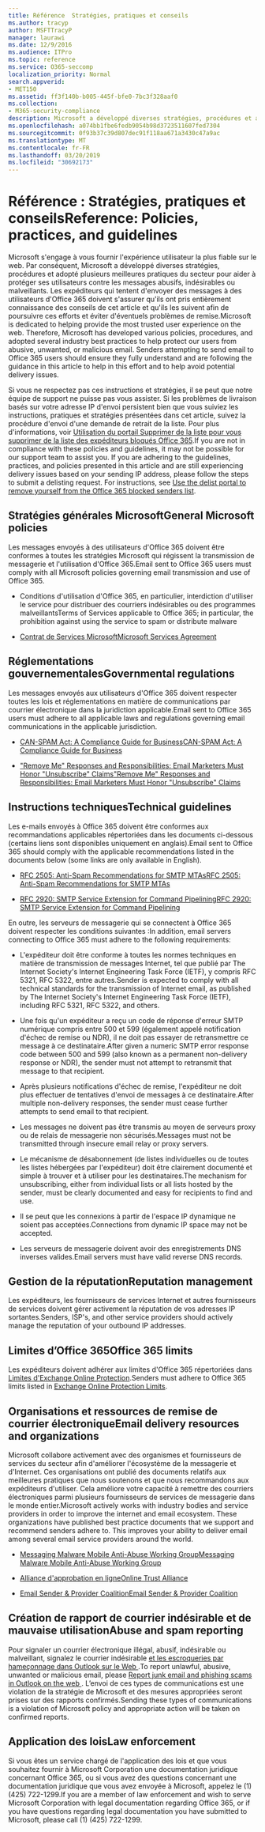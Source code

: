 ```yaml
---
title: Référence  Stratégies, pratiques et conseils
ms.author: tracyp
author: MSFTTracyP
manager: laurawi
ms.date: 12/9/2016
ms.audience: ITPro
ms.topic: reference
ms.service: O365-seccomp
localization_priority: Normal
search.appverid:
- MET150
ms.assetid: ff3f140b-b005-445f-bfe0-7bc3f328aaf0
ms.collection:
- M365-security-compliance
description: Microsoft a développé diverses stratégies, procédures et a adopté plusieurs meilleures pratiques du secteur afin de protéger les utilisateurs contre des courriers indésirables, indésirables ou malveillants.
ms.openlocfilehash: a074bb1fbe6fedb9054b98d3723511607fed7304
ms.sourcegitcommit: 0f93b37c39d807dec91f118aa671a3430c47a9ac
ms.translationtype: MT
ms.contentlocale: fr-FR
ms.lasthandoff: 03/20/2019
ms.locfileid: "30692173"
---
```

# <a name="reference-policies-practices-and-guidelines"></a><span data-ttu-id="b7d25-103">Référence : Stratégies, pratiques et conseils</span><span class="sxs-lookup"><span data-stu-id="b7d25-103">Reference: Policies, practices, and guidelines</span></span>
  
<span data-ttu-id="b7d25-p101">Microsoft s'engage à vous fournir l'expérience utilisateur la plus fiable sur le web. Par conséquent, Microsoft a développé diverses stratégies, procédures et adopté plusieurs meilleures pratiques du secteur pour aider à protéger ses utilisateurs contre les messages abusifs, indésirables ou malveillants. Les expéditeurs qui tentent d'envoyer des messages à des utilisateurs d'Office 365 doivent s'assurer qu'ils ont pris entièrement connaissance des conseils de cet article et qu'ils les suivent afin de poursuivre ces efforts et éviter d'éventuels problèmes de remise.</span><span class="sxs-lookup"><span data-stu-id="b7d25-p101">Microsoft is dedicated to helping provide the most trusted user experience on the web. Therefore, Microsoft has developed various policies, procedures, and adopted several industry best practices to help protect our users from abusive, unwanted, or malicious email. Senders attempting to send email to Office 365 users should ensure they fully understand and are following the guidance in this article to help in this effort and to help avoid potential delivery issues.</span></span>
  
<span data-ttu-id="b7d25-p102">Si vous ne respectez pas ces instructions et stratégies, il se peut que notre équipe de support ne puisse pas vous assister. Si les problèmes de livraison basés sur votre adresse IP d'envoi persistent bien que vous suiviez les instructions, pratiques et stratégies présentées dans cet article, suivez la procédure d'envoi d'une demande de retrait de la liste. Pour plus d'informations, voir [Utilisation du portail Supprimer de la liste pour vous supprimer de la liste des expéditeurs bloqués Office 365](use-the-delist-portal-to-remove-yourself-from-the-office-365-blocked-senders-lis.md).</span><span class="sxs-lookup"><span data-stu-id="b7d25-p102">If you are not in compliance with these policies and guidelines, it may not be possible for our support team to assist you. If you are adhering to the guidelines, practices, and policies presented in this article and are still experiencing delivery issues based on your sending IP address, please follow the steps to submit a delisting request. For instructions, see [Use the delist portal to remove yourself from the Office 365 blocked senders list](use-the-delist-portal-to-remove-yourself-from-the-office-365-blocked-senders-lis.md).</span></span>
  
## <a name="general-microsoft-policies"></a><span data-ttu-id="b7d25-110">Stratégies générales Microsoft</span><span class="sxs-lookup"><span data-stu-id="b7d25-110">General Microsoft policies</span></span>
<span data-ttu-id="b7d25-111"><a name="GenMsftPolicies"> </a></span><span class="sxs-lookup"><span data-stu-id="b7d25-111"></span></span>

<span data-ttu-id="b7d25-112">Les messages envoyés à des utilisateurs d'Office 365 doivent être conformes à toutes les stratégies Microsoft qui régissent la transmission de messagerie et l'utilisation d'Office 365.</span><span class="sxs-lookup"><span data-stu-id="b7d25-112">Email sent to Office 365 users must comply with all Microsoft policies governing email transmission and use of Office 365.</span></span>
  
- <span data-ttu-id="b7d25-113">Conditions d'utilisation d'Office 365, en particulier, interdiction d'utiliser le service pour distribuer des courriers indésirables ou des programmes malveillants</span><span class="sxs-lookup"><span data-stu-id="b7d25-113">Terms of Services applicable to Office 365; in particular, the prohibition against using the service to spam or distribute malware</span></span>
    
- [<span data-ttu-id="b7d25-114">Contrat de Services Microsoft</span><span class="sxs-lookup"><span data-stu-id="b7d25-114">Microsoft Services Agreement</span></span>](https://www.microsoft.com/servicesagreement/)
    
## <a name="governmental-regulations"></a><span data-ttu-id="b7d25-115">Réglementations gouvernementales</span><span class="sxs-lookup"><span data-stu-id="b7d25-115">Governmental regulations</span></span>
<span data-ttu-id="b7d25-116"><a name="GovtRegulations"> </a></span><span class="sxs-lookup"><span data-stu-id="b7d25-116"></span></span>

<span data-ttu-id="b7d25-117">Les messages envoyés aux utilisateurs d'Office 365 doivent respecter toutes les lois et réglementations en matière de communications par courrier électronique dans la juridiction applicable.</span><span class="sxs-lookup"><span data-stu-id="b7d25-117">Email sent to Office 365 users must adhere to all applicable laws and regulations governing email communications in the applicable jurisdiction.</span></span>
  
- [<span data-ttu-id="b7d25-118">CAN-SPAM Act: A Compliance Guide for Business</span><span class="sxs-lookup"><span data-stu-id="b7d25-118">CAN-SPAM Act: A Compliance Guide for Business</span></span>](https://www.ftc.gov/tips-advice/business-center/guidance/can-spam-act-compliance-guide-business)
    
- [<span data-ttu-id="b7d25-119">"Remove Me" Responses and Responsibilities: Email Marketers Must Honor "Unsubscribe" Claims</span><span class="sxs-lookup"><span data-stu-id="b7d25-119">"Remove Me" Responses and Responsibilities: Email Marketers Must Honor "Unsubscribe" Claims</span></span>](https://www.lawpublish.com/ftc-emai-marketers-unsubscribe-claims.mdl)
    
## <a name="technical-guidelines"></a><span data-ttu-id="b7d25-120">Instructions techniques</span><span class="sxs-lookup"><span data-stu-id="b7d25-120">Technical guidelines</span></span>
<span data-ttu-id="b7d25-121"><a name="TechGuidelines"> </a></span><span class="sxs-lookup"><span data-stu-id="b7d25-121"></span></span>

<span data-ttu-id="b7d25-122">Les e-mails envoyés à Office 365 doivent être conformes aux recommandations applicables répertoriées dans les documents ci-dessous (certains liens sont disponibles uniquement en anglais).</span><span class="sxs-lookup"><span data-stu-id="b7d25-122">Email sent to Office 365 should comply with the applicable recommendations listed in the documents below (some links are only available in English).</span></span>
  
- [<span data-ttu-id="b7d25-123">RFC 2505: Anti-Spam Recommendations for SMTP MTAs</span><span class="sxs-lookup"><span data-stu-id="b7d25-123">RFC 2505: Anti-Spam Recommendations for SMTP MTAs</span></span>](https://www.ietf.org/rfc/rfc2505.txt)
    
- [<span data-ttu-id="b7d25-124">RFC 2920: SMTP Service Extension for Command Pipelining</span><span class="sxs-lookup"><span data-stu-id="b7d25-124">RFC 2920: SMTP Service Extension for Command Pipelining</span></span>](https://www.ietf.org/rfc/rfc2920.txt)
    
<span data-ttu-id="b7d25-125">En outre, les serveurs de messagerie qui se connectent à Office 365 doivent respecter les conditions suivantes :</span><span class="sxs-lookup"><span data-stu-id="b7d25-125">In addition, email servers connecting to Office 365 must adhere to the following requirements:</span></span>
  
- <span data-ttu-id="b7d25-126">L'expéditeur doit être conforme à toutes les normes techniques en matière de transmission de messages Internet, tel que publié par The Internet Society's Internet Engineering Task Force (IETF), y compris RFC 5321, RFC 5322, entre autres.</span><span class="sxs-lookup"><span data-stu-id="b7d25-126">Sender is expected to comply with all technical standards for the transmission of Internet email, as published by The Internet Society's Internet Engineering Task Force (IETF), including RFC 5321, RFC 5322, and others.</span></span> 
    
- <span data-ttu-id="b7d25-127">Une fois qu'un expéditeur a reçu un code de réponse d'erreur SMTP numérique compris entre 500 et 599 (également appelé notification d'échec de remise ou NDR), il ne doit pas essayer de retransmettre ce message à ce destinataire.</span><span class="sxs-lookup"><span data-stu-id="b7d25-127">After given a numeric SMTP error response code between 500 and 599 (also known as a permanent non-delivery response or NDR), the sender must not attempt to retransmit that message to that recipient.</span></span>
    
- <span data-ttu-id="b7d25-128">Après plusieurs notifications d'échec de remise, l'expéditeur ne doit plus effectuer de tentatives d'envoi de messages à ce destinataire.</span><span class="sxs-lookup"><span data-stu-id="b7d25-128">After multiple non-delivery responses, the sender must cease further attempts to send email to that recipient.</span></span>
    
- <span data-ttu-id="b7d25-129">Les messages ne doivent pas être transmis au moyen de serveurs proxy ou de relais de messagerie non sécurisés.</span><span class="sxs-lookup"><span data-stu-id="b7d25-129">Messages must not be transmitted through insecure email relay or proxy servers.</span></span>
    
- <span data-ttu-id="b7d25-130">Le mécanisme de désabonnement (de listes individuelles ou de toutes les listes hébergées par l'expéditeur) doit être clairement documenté et simple à trouver et à utiliser pour les destinataires.</span><span class="sxs-lookup"><span data-stu-id="b7d25-130">The mechanism for unsubscribing, either from individual lists or all lists hosted by the sender, must be clearly documented and easy for recipients to find and use.</span></span>
    
- <span data-ttu-id="b7d25-131">Il se peut que les connexions à partir de l'espace IP dynamique ne soient pas acceptées.</span><span class="sxs-lookup"><span data-stu-id="b7d25-131">Connections from dynamic IP space may not be accepted.</span></span>
    
- <span data-ttu-id="b7d25-132">Les serveurs de messagerie doivent avoir des enregistrements DNS inverses valides.</span><span class="sxs-lookup"><span data-stu-id="b7d25-132">Email servers must have valid reverse DNS records.</span></span>
    
## <a name="reputation-management"></a><span data-ttu-id="b7d25-133">Gestion de la réputation</span><span class="sxs-lookup"><span data-stu-id="b7d25-133">Reputation management</span></span>
<span data-ttu-id="b7d25-134"><a name="RepManagement"> </a></span><span class="sxs-lookup"><span data-stu-id="b7d25-134"></span></span>

<span data-ttu-id="b7d25-135">Les expéditeurs, les fournisseurs de services Internet et autres fournisseurs de services doivent gérer activement la réputation de vos adresses IP sortantes.</span><span class="sxs-lookup"><span data-stu-id="b7d25-135">Senders, ISP's, and other service providers should actively manage the reputation of your outbound IP addresses.</span></span>
  
## <a name="office-365-limits"></a><span data-ttu-id="b7d25-136">Limites d’Office 365</span><span class="sxs-lookup"><span data-stu-id="b7d25-136">Office 365 limits</span></span>
<span data-ttu-id="b7d25-137"><a name="sectionSection4"> </a></span><span class="sxs-lookup"><span data-stu-id="b7d25-137"></span></span>

<span data-ttu-id="b7d25-138">Les expéditeurs doivent adhérer aux limites d'Office 365 répertoriées dans [Limites d'Exchange Online Protection](https://technet.microsoft.com/library/exchange-online-protection-limits.aspx).</span><span class="sxs-lookup"><span data-stu-id="b7d25-138">Senders must adhere to Office 365 limits listed in [Exchange Online Protection Limits](https://technet.microsoft.com/library/exchange-online-protection-limits.aspx).</span></span>
  
## <a name="email-delivery-resources-and-organizations"></a><span data-ttu-id="b7d25-139">Organisations et ressources de remise de courrier électronique</span><span class="sxs-lookup"><span data-stu-id="b7d25-139">Email delivery resources and organizations</span></span>
<span data-ttu-id="b7d25-140"><a name="sectionSection5"> </a></span><span class="sxs-lookup"><span data-stu-id="b7d25-140"></span></span>

<span data-ttu-id="b7d25-p103">Microsoft collabore activement avec des organismes et fournisseurs de services du secteur afin d'améliorer l'écosystème de la messagerie et d'Internet. Ces organisations ont publié des documents relatifs aux meilleures pratiques que nous soutenons et que nous recommandons aux expéditeurs d'utiliser. Cela améliore votre capacité à remettre des courriers électroniques parmi plusieurs fournisseurs de services de messagerie dans le monde entier.</span><span class="sxs-lookup"><span data-stu-id="b7d25-p103">Microsoft actively works with industry bodies and service providers in order to improve the internet and email ecosystem. These organizations have published best practice documents that we support and recommend senders adhere to. This improves your ability to deliver email among several email service providers around the world.</span></span>
  
- [<span data-ttu-id="b7d25-144">Messaging Malware Mobile Anti-Abuse Working Group</span><span class="sxs-lookup"><span data-stu-id="b7d25-144">Messaging Malware Mobile Anti-Abuse Working Group</span></span>](https://www.m3aawg.org/)
    
- [<span data-ttu-id="b7d25-145">Alliance d'approbation en ligne</span><span class="sxs-lookup"><span data-stu-id="b7d25-145">Online Trust Alliance </span></span>](https://www.otalliance.org/resources)
    
- [<span data-ttu-id="b7d25-146">Email Sender &amp; Provider Coalition</span><span class="sxs-lookup"><span data-stu-id="b7d25-146">Email Sender &amp; Provider Coalition</span></span>](http://www.espcoalition.org/)
    
## <a name="abuse-and-spam-reporting"></a><span data-ttu-id="b7d25-147">Création de rapport de courrier indésirable et de mauvaise utilisation</span><span class="sxs-lookup"><span data-stu-id="b7d25-147">Abuse and spam reporting</span></span>
<span data-ttu-id="b7d25-148"><a name="AbuseSpamReports"> </a></span><span class="sxs-lookup"><span data-stu-id="b7d25-148"></span></span>

<span data-ttu-id="b7d25-149">Pour signaler un courrier électronique illégal, abusif, indésirable ou malveillant, signalez le courrier indésirable [et les escroqueries par hameçonnage dans Outlook sur le Web ](report-junk-email-and-phishing-scams-in-outlook-on-the-web-eop.md).</span><span class="sxs-lookup"><span data-stu-id="b7d25-149">To report unlawful, abusive, unwanted or malicious email, please [Report junk email and phishing scams in Outlook on the web ](report-junk-email-and-phishing-scams-in-outlook-on-the-web-eop.md).</span></span> <span data-ttu-id="b7d25-150">L’envoi de ces types de communications est une violation de la stratégie de Microsoft et des mesures appropriées seront prises sur des rapports confirmés.</span><span class="sxs-lookup"><span data-stu-id="b7d25-150">Sending these types of communications is a violation of Microsoft policy and appropriate action will be taken on confirmed reports.</span></span>
  
## <a name="law-enforcement"></a><span data-ttu-id="b7d25-151">Application des lois</span><span class="sxs-lookup"><span data-stu-id="b7d25-151">Law enforcement</span></span>
<span data-ttu-id="b7d25-152"><a name="sectionSection7"> </a></span><span class="sxs-lookup"><span data-stu-id="b7d25-152"></span></span>

<span data-ttu-id="b7d25-153">Si vous êtes un service chargé de l'application des lois et que vous souhaitez fournir à Microsoft Corporation une documentation juridique concernant Office 365, ou si vous avez des questions concernant une documentation juridique que vous avez envoyée à Microsoft, appelez le (1) (425) 722-1299.</span><span class="sxs-lookup"><span data-stu-id="b7d25-153">If you are a member of law enforcement and wish to serve Microsoft Corporation with legal documentation regarding Office 365, or if you have questions regarding legal documentation you have submitted to Microsoft, please call (1) (425) 722-1299.</span></span>
  

